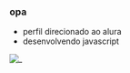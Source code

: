 ### opa

- perfil direcionado ao alura
- desenvolvendo javascript

![_](https://tenor.com/pt-BR/view/goofy-ahh-catnap-gif-5513854105401962310)
